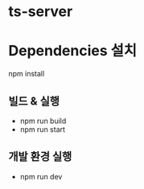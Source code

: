 # ts-server

# Dependencies 설치
npm install

## 빌드 & 실행
- npm run build
- npm run start

## 개발 환경 실행
- npm run dev
